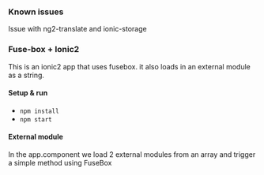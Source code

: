 ### Known issues
Issue with ng2-translate and ionic-storage


### Fuse-box + Ionic2
This is an ionic2 app that uses fusebox. it also loads in an external module as a string.


#### Setup & run 
* `npm install`
* `npm start`

#### External module

In the app.component we load 2 external modules from an array and trigger a simple method using FuseBox

